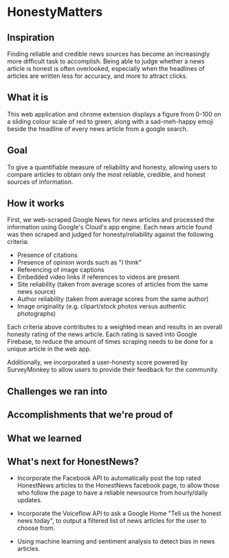# HonestyMatters

## Inspiration

Finding reliable and credible news sources has become an increasingly more difficult task to accomplish. Being able to judge whether a news article is honest is often overlooked, especially when the headlines of articles are written less for accuracy, and more to attract clicks. 

## What it is 

This web application and chrome extension displays a figure from 0-100 on a sliding colour scale of red to green, along with a sad-meh-happy emoji beside the headline of every news article from a google search.

## Goal

To give a quantifiable measure of reliability and honesty, allowing users to compare articles to obtain only the most reliable, credible, and honest sources of information. 

## How it works
First, we web-scraped Google News for news articles and processed the information using Google's Cloud's app engine. Each news article found was then scraped and judged for honesty/reliability against the following criteria:

- Presence of citations
- Presence of opinion words such as "I think"
- Referencing of image captions
- Embedded video links if references to videos are present
- Site reliability (taken from average scores of articles from the same news source) 
- Author reliability (taken from average scores from the same author) 
- Image originality (e.g. clipart/stock photos versus authentic photographs)

Each criteria above contributes to a weighted mean and results in an overall honesty rating of the news article. Each rating is saved into Google Firebase, to reduce the amount of times scraping needs to be done for a unique article in the web app.

Additionally, we incorporated a user-honesty score powered by SurveyMonkey to allow users to provide their feedback for the community.

## Challenges we ran into


## Accomplishments that we're proud of


## What we learned


## What's next for HonestNews?

- Incorporate the Facebook API to automatically post the top rated HonestNews articles to the HonestNews facebook page, to allow those who follow the page to have a reliable newsource from hourly/daily updates.

- Incorporate the Voiceflow API to ask a Google Home "Tell us the honest news today", to output a filtered list of news articles for the user to choose from.

- Using machine learning and sentiment analysis to detect bias in news articles.
